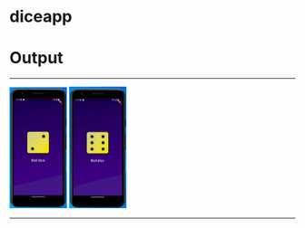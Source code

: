 # diceapp
<h1 [align]="center">Output</h1><hr>
    <img src="firstapp/Screenshots/Screenshot (141).png" [align]="center" width="20%"/>
    <img src="firstapp/Screenshots/Screenshot (142).png" [align]="center" width="20%"/><hr>
